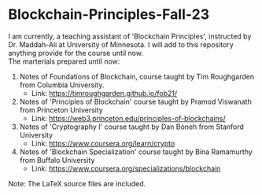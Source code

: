 # Blockchain-Principles-Fall-23
I am currently, a teaching assistant of 'Blockchain Principles', instructed by Dr. Maddah-Ali at University of Minnesota. I will add to this repository anything provide for the course until now.
<br>
The marterials prepared until now:
1. Notes of Foundations of Blockchain, course taught by Tim Roughgarden from Columbia University.
   - Link: https://timroughgarden.github.io/fob21/
2. Notes of 'Principles of Blockchain' course taught by Pramod Viswanath from Princeton University
   - Link: https://web3.princeton.edu/principles-of-blockchains/
3. Notes of 'Cryptography I' course taught by Dan Boneh from Stanford University
   - Link: https://www.coursera.org/learn/crypto
4. Notes of 'Blockchain Specialization' course taught by Bina Ramamurthy from Buffalo University
   - Link: https://www.coursera.org/specializations/blockchain

Note: The LaTeX source files are included.
